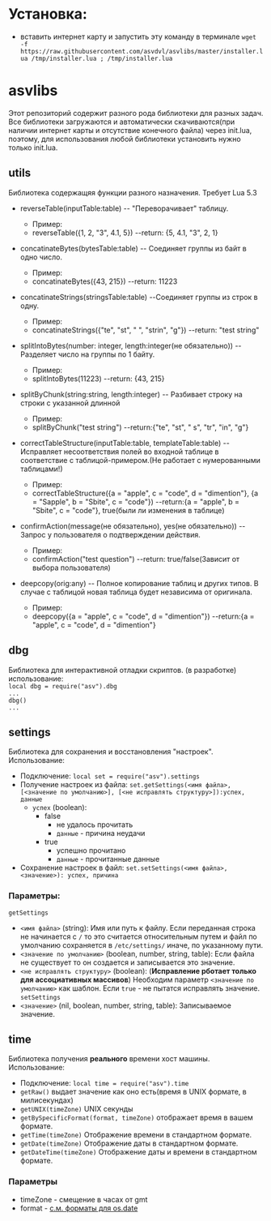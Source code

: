 # Установка:
- вставить интернет карту и запустить эту команду в терминале `wget -f https://raw.githubusercontent.com/asvdvl/asvlibs/master/installer.lua /tmp/installer.lua ; /tmp/installer.lua`

# asvlibs
Этот репозиторий содержит разного рода библиотеки для разных задач. Все библиотеки загружаются и автоматически скачиваются(при наличии интернет карты и отсутствие конечного файла) через init.lua, поэтому, для использования любой библиотеки установить нужно только init.lua.

## utils
Библиотека содержащяя функции разного назначения.
Требует Lua 5.3
- reverseTable(inputTable:table) -- "Переворачивает" таблицу.
  - Пример:
  - reverseTable({1, 2, "3", 4.1, 5}) --return: {5, 4.1, "3", 2, 1}
  
- concatinateBytes(bytesTable:table) -- Соединяет группы из байт в одно число. 
  - Пример:
  - concatinateBytes({43, 215}) --return: 11223
  
- concatinateStrings(stringsTable:table) --Соединяет группы из строк в одну.
  - Пример:
  - concatinateStrings({"te", "st", " ", "strin", "g"}) --return: "test string"

- splitIntoBytes(number: integer, length:integer(не обязательно)) -- Разделяет число на группы по 1 байту.
  - Пример:
  - splitIntoBytes(11223) --return: {43, 215}

- splitByChunk(string:string, length:integer) -- Разбивает строку на строки с указанной длинной
  - Пример:
  - splitByChunk("test string") --return:{"te", "st", " s", "tr", "in", "g"}

- correctTableStructure(inputTable:table, templateTable:table) -- Исправляет несоответствия полей во входной таблице в соответствие с таблицой-примером.(Не работает с нумерованными таблицами!)
  - Пример:
  - correctTableStructure({a = "apple", c = "code", d = "dimention"}, {a = "Sapple", b = "Sbite", c = "code"}) --return:{a = "apple", b = "Sbite", c = "code"}, true(были ли изменения в таблице)

- confirmAction(message(не обязательно), yes(не обязательно)) -- Запрос у пользователя о подтверждении действия. 
  - Пример:
  - confirmAction("test question") --return: true/false(Зависит от выбора пользователя)

- deepcopy(orig:any) -- Полное копирование таблиц и других типов. В случае с таблицой новая таблица будет независима от оригинала.
  - Пример:
  - deepcopy({a = "apple", c = "code", d = "dimention"}) --return:{a = "apple", c = "code", d = "dimention"}

## dbg
Библиотека для интерактивной отладки скриптов. (в разработке)
использование: \
`local dbg = require("asv").dbg`\
`...`\
`dbg()`\
`...`


## settings
Библиотека для сохранения и восстановления "настроек".
Использование: 
- Подключение: `local set = require("asv").settings`
- Получение настроек из файла: `set.getSettings(<имя файла>, [<значение по умолчанию>], [<не исправлять структуру>]):успех, данные`
  - `успех` (boolean): 
    - false 
      - не удалось прочитать
      - `данные` - причина неудачи
    - true 
      - успешно прочитано
      - `данные` - прочитанные данные
- Сохранение настроек в файл: `set.setSettings(<имя файла>, <значение>): успех, причина`
### Параметры:
`getSettings`
- `<имя файла>` (string): Имя или путь к файлу. Если переданная строка не начинается с `/` то это считается относительным путем и файл по умолчанию сохраняется в `/etc/settings/` иначе, по указанному пути. 
- `<значение по умолчанию>` (boolean, number, string, table): Если файла не существует то он создается и записывается это значение. 
- `<не исправлять структуру>` (boolean): (__Исправление рботает только для ассоциативных массивов__) Необходим параметр `<значение по умолчанию>` как шаблон. Если `true` - не пытатся исправлять значение.
`setSettings`
- `<значение>` (nil, boolean, number, string, table): Записываемое значение.

## time
Библиотека получения __реального__ времени хост машины.
Использование: 
- Подключение: `local time = require("asv").time`
- `getRaw()` выдает значение как оно есть(время в UNIX формате, в милисекундах)
- `getUNIX(timeZone)` UNIX секунды
- `getBySpecificFormat(format, timeZone)` отображает время в вашем формате. 
- `getTime(timeZone)` Отображение времени в стандартном формате.
- `getDate(timeZone)` Отображение даты в стандартном формате.
- `getDateTime(timeZone)` Отображение даты и времени в стандартном формате.
### Параметры
- timeZone - смещение в часах от gmt
- format - [с.м. форматы для os.date](http://www.lua.org/manual/5.3/manual.html#pdf-os.date)